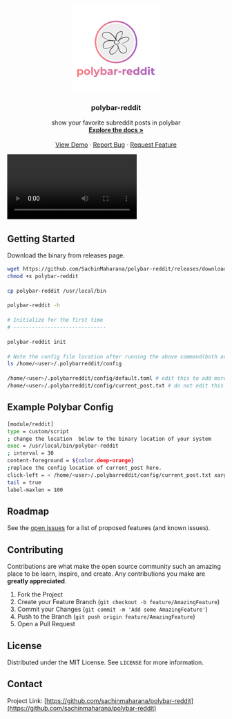 <p align="center">
  <a href="https://github.com/sachinmaharana/polybar-reddit">
    <img src="assets/poly-icon.png" alt="Logo" width="200" height="200">
  </a>

  <h3 align="center">polybar-reddit</h3>

  <p align="center">
    show your favorite subreddit posts in polybar
    <br />
    <a href="https://github.com/sachinmaharana/polybar-reddit"><strong>Explore the docs »</strong></a>
    <br />
    <br />
    <a href="https://user-images.githubusercontent.com/8871040/109928680-b4f44c00-7ceb-11eb-9c84-f4560fccec1d.mp4">View Demo</a>
    ·
    <a href="https://github.com/sachinmaharana/polybar-reddit/issues">Report Bug</a>
    ·
    <a href="https://github.com/sachinmaharana/polybar-reddit/issues">Request Feature</a>
  </p>
</p>

![Demo](https://user-images.githubusercontent.com/8871040/109928680-b4f44c00-7ceb-11eb-9c84-f4560fccec1d.mp4)

## Getting Started

Download the binary from releases page.

```bash
wget https://github.com/SachinMaharana/polybar-reddit/releases/download/v0.3.0/polybar-reddit
chmod +x polybar-reddit

cp polybar-reddit /usr/local/bin

polybar-reddit -h

# Initialize for the first time
# ------------------------------

polybar-reddit init

# Note the config file location after running the above command(both are required for polybar config):
ls /home/<user>/.polybarreddit/config

/home/<user>/.polybarreddit/config/default.toml # edit this to add more subreddits of your choice
/home/<user>/.polybarreddit/config/current_post.txt # do not edit this.
```

## Example Polybar Config

```bash
[module/reddit]
type = custom/script
; change the location  below to the binary location of your system
exec = /usr/local/bin/polybar-reddit
; interval = 30
content-foreground = ${color.deep-orange}
;replace the config location of current_post here.
click-left = < /home/<user>/.polybarreddit/config/current_post.txt xargs -I % xdg-open %
tail = true
label-maxlen = 100
```

## Roadmap

See the [open issues](https://github.com/sachinmaharana/polybar-reddit/issues) for a list of proposed features (and known issues).

<!-- CONTRIBUTING -->

## Contributing

Contributions are what make the open source community such an amazing place to be learn, inspire, and create. Any contributions you make are **greatly appreciated**.

1. Fork the Project
2. Create your Feature Branch (`git checkout -b feature/AmazingFeature`)
3. Commit your Changes (`git commit -m 'Add some AmazingFeature'`)
4. Push to the Branch (`git push origin feature/AmazingFeature`)
5. Open a Pull Request

<!-- LICENSE -->

## License

Distributed under the MIT License. See `LICENSE` for more information.

<!-- CONTACT -->

## Contact

Project Link: [https://github.com/sachinmaharana/polybar-reddit](https://github.com/sachinmaharana/polybar-reddit)

```

```

